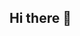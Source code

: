 ## Hi there 👋

<!--
**LA-court-data/LA-court-data** is a ✨ _special_ ✨ repository because its `README.md` (this file) appears on your GitHub profile.

- 🔭 This is the github with the components for the LA court data webpage.
- ⚡ Sources: ballotopedia, la-fcca.org, powercoalition.org, lsba.org, ag.state.la.us
- 🌱 The data was collected by Devin Macdonald and Emma Jones.
- 👯 The webpage was created by Emma Jones
- 🤔 Want to make changes? 
  Enter the access code in [**dihustfgjlkjdnlfsgubhjnla**] to get the login info
  Download the evictionscourtdata file
  Make the neccessary changes
  Reupload, making sure the updated file keeps the original name
  Rename the original or older file to reflect that it is a previous version.
- 💬 Questions or concerns ...
  - 📫 How to reach me: email evjones04@gmail.com


